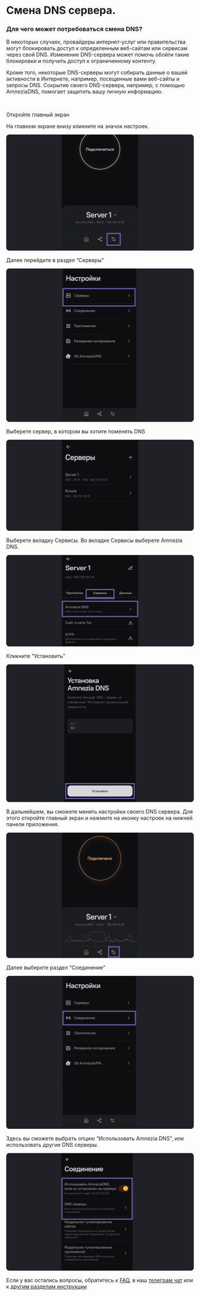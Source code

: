 # Смена  DNS сервера.

### Для чего может потребоваться смена DNS? 

В некоторых случаях, провайдеры интернет-услуг или правительства могут блокировать доступ к
 определенным веб-сайтам или сервисам через свой DNS. Изменение DNS-сервера может помочь 
обойти такие блокировки и получить доступ к ограниченному контенту. 

Кроме того, некоторые DNS-серверы могут собирать данные о вашей активности в Интернете, например, посещенные вами веб-сайты и запросы DNS. Сокрытие своего DNS-сервера, например, с помощью AmneziaDNS, помогает защитить вашу личную информацию.


&nbsp;

 Откройте главный экран  

На главном экране внизу кликните на значок настроек. 

![](https://raw.githubusercontent.com/amnezia-vpn/amnezia.org-content/master/docs/ru/instructions/06_change-dns/img/cd_ru_1.png)

Далее перейдите в раздел “Серверы” 

![](https://raw.githubusercontent.com/amnezia-vpn/amnezia.org-content/master/docs/ru/instructions/06_change-dns/img/cd_ru_2.png)

Выберете сервер, в котором вы хотите поменять DNS

![](https://raw.githubusercontent.com/amnezia-vpn/amnezia.org-content/master/docs/ru/instructions/06_change-dns/img/cd_ru_3.png)

Выберете вкладку Сервисы. 
Во вкладке Сервисы выберете Amnezia DNS. 

![](https://raw.githubusercontent.com/amnezia-vpn/amnezia.org-content/master/docs/ru/instructions/06_change-dns/img/cd_ru_4.png)

Кликните "Установить"

![](https://raw.githubusercontent.com/amnezia-vpn/amnezia.org-content/master/docs/ru/instructions/06_change-dns/img/cd_ru_5.png)

В дальнейшем, вы сможете менять настройки своего DNS сервера. 
Для этого откройте главный экран и нажмите на иконку настроек на нижней панели приложения.  

![](https://raw.githubusercontent.com/amnezia-vpn/amnezia.org-content/master/docs/ru/instructions/06_change-dns/img/cd_ru_6.png)

Далее выберете раздел “Соединение”

![](https://raw.githubusercontent.com/amnezia-vpn/amnezia.org-content/master/docs/ru/instructions/06_change-dns/img/cd_ru_7.png)


Здесь вы сможете выбрать опцию “Использовать Amnezia DNS”, или использовать другие DNS серверы. 

![](https://raw.githubusercontent.com/amnezia-vpn/amnezia.org-content/master/docs/ru/instructions/06_change-dns/img/cd_ru_8.png)


Если у вас остались вопросы, обратитесь к [FAQ], в наш [телеграм чат] или к [другим разделам инструкции]


[FAQ]: /faq
[телеграм чат]: https://t.me/amnezia_vpn
[другим разделам инструкции]: ../instructions



